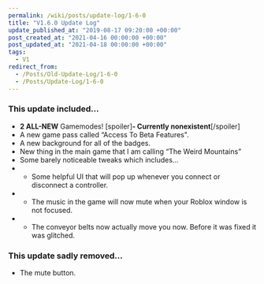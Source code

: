 ```yaml
---
permalink: /wiki/posts/update-log/1-6-0
title: "V1.6.0 Update Log"
update_published_at: "2019-08-17 09:20:00 +00:00"
post_created_at: "2021-04-16 00:00:00 +00:00"
post_updated_at: "2021-04-18 00:00:00 +00:00"
tags:
  - V1
redirect_from:
  - /Posts/Old-Update-Log/1-6-0
  - /Posts/Update-Log/1-6-0
---
```


### This update included...

* **2 ALL-NEW** Gamemodes! [spoiler]**- Currently nonexistent**[/spoiler]
* A new game pass called “Access To Beta Features".
* A new background for all of the badges.
* New thing in the main game that I am calling “The Weird Mountains”
* Some barely noticeable tweaks which includes...
* * Some helpful UI that will pop up whenever you connect or disconnect a controller.
* * The music in the game will now mute when your Roblox window is not focused.
* * The conveyor belts now actually move you now. Before it was fixed it was glitched.

### This update sadly removed...

* The mute button.
